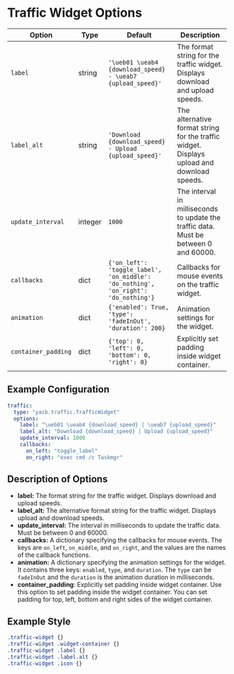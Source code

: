 # Traffic Widget Options

| Option          | Type    | Default                                                                 | Description                                                                 |
|-----------------|---------|-------------------------------------------------------------------------|-----------------------------------------------------------------------------|
| `label`         | string  | `'\ueb01 \ueab4 {download_speed} - \ueab7 {upload_speed}'`                | The format string for the traffic widget. Displays download and upload speeds. |
| `label_alt`     | string  | `'Download {download_speed} - Upload {upload_speed}'`                | The alternative format string for the traffic widget. Displays upload and download speeds. |
| `update_interval` | integer | `1000`                                                                 | The interval in milliseconds to update the traffic data. Must be between 0 and 60000. |
| `callbacks`     | dict    | `{'on_left': 'toggle_label', 'on_middle': 'do_nothing', 'on_right': 'do_nothing'}` | Callbacks for mouse events on the traffic widget. |
| `animation`         | dict    | `{'enabled': True, 'type': 'fadeInOut', 'duration': 200}`               | Animation settings for the widget.                                          |
| `container_padding`  | dict | `{'top': 0, 'left': 0, 'bottom': 0, 'right': 0}`      | Explicitly set padding inside widget container. |
## Example Configuration

```yaml
traffic:
  type: "yasb.traffic.TrafficWidget"
  options:
    label: "\ueb01 \ueab4 {download_speed} | \ueab7 {upload_speed}"
    label_alt: "Download {download_speed} | Upload {upload_speed}"
    update_interval: 1000
    callbacks:
      on_left: "toggle_label"
      on_right: "exec cmd /c Taskmgr"
```

## Description of Options

- **label:** The format string for the traffic widget. Displays download and upload speeds.
- **label_alt:** The alternative format string for the traffic widget. Displays upload and download speeds.
- **update_interval:** The interval in milliseconds to update the traffic data. Must be between 0 and 60000.
- **callbacks:** A dictionary specifying the callbacks for mouse events. The keys are `on_left`, `on_middle`, and `on_right`, and the values are the names of the callback functions.
- **animation:** A dictionary specifying the animation settings for the widget. It contains three keys: `enabled`, `type`, and `duration`. The `type` can be `fadeInOut` and the `duration` is the animation duration in milliseconds.
- **container_padding**: Explicitly set padding inside widget container. Use this option to set padding inside the widget container. You can set padding for top, left, bottom and right sides of the widget container.

## Example Style
```css
.traffic-widget {}
.traffic-widget .widget-container {}
.traffic-widget .label {}
.traffic-widget .label.alt {}
.traffic-widget .icon {}
```